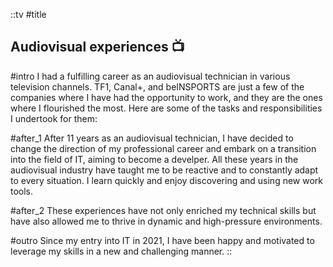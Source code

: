 ::tv
#title
## Audiovisual experiences 📺

#intro
I had a fulfilling career as an audiovisual technician in various television channels. TF1, Canal+, and beINSPORTS are just a few of the companies where I have had the opportunity to work, and they are the ones where I flourished the most.
Here are some of the tasks and responsibilities I undertook for them:

#after_1
After 11 years as an audiovisual technician, I have decided to change the direction of my professional career and embark on a transition into the field of IT, aiming to become a develper. All these years in the audiovisual industry have taught me to be reactive and to constantly adapt to every situation. I learn quickly and enjoy discovering and using new work tools.

#after_2
These experiences have not only enriched my technical skills but have also allowed me to thrive in dynamic and high-pressure environments. 

#outro
Since my entry into IT in 2021, I have been happy and motivated to leverage my skills in a new and challenging manner.
::